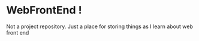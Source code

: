 # WebFrontEnd !

Not a project repository. Just a place for storing things as I learn about web front end


